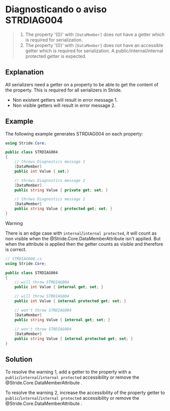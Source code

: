 # Diagnosticando o aviso STRDIAG004

> 1. The property '{0}' with `[DataMember]` does not have a getter which is required for serialization.
> 2. The property '{0}' with `[DataMember]` does not have an accessible getter which is required for serialization. A public/internal/internal protected getter is expected.

## Explanation

All serializers need a getter on a property to be able to get the content of the property.
This is required for all serializers in Stride.
- Non existent getters will result in error message 1.
- Non visible getters will result in error message 2.

## Example

The following example generates STRDIAG004 on each property:

```csharp
using Stride.Core;

public class STRDIAG004
{
    // throws Diagnostics message 1
    [DataMember]
    public int Value { set;}

    // throws Diagnostics message 2
    [DataMember]
    public string Value { private get; set; }

    // throws Diagnostics message 2 
    [DataMember]
    public string Value { protected get; set; }
}
```

> [!WARNING]
> There is an edge case with `internal`/`internal protected`, it will count as non visible when the @Stride.Core.DataMemberAttribute isn't applied.
> But when the attribute is applied then the getter counts as visible and therefore is correct.

```csharp
// STRDIAG000.cs
using Stride.Core;

public class STRDIAG004
{
    // will throw STRDIAG004
    public int Value { internal get; set; }

    // will throw STRDIAG004
    public int Value { internal protected get; set; }

    // won't throw STRDIAG004
    [DataMember]
    public string Value { internal get; set; }
    
    // won't throw STRDIAG004
    [DataMember]
    public string Value { internal protected get; set; }
}
```

## Solution

To resolve the warning 1, add a getter to the property with a `public`/`internal`/`internal protected` accessibility or remove the @Stride.Core.DataMemberAttribute .

To resolve the warning 2, increase the accessibility of the property getter to `public`/`internal`/`internal protected` accessibility or remove the @Stride.Core.DataMemberAttribute .
